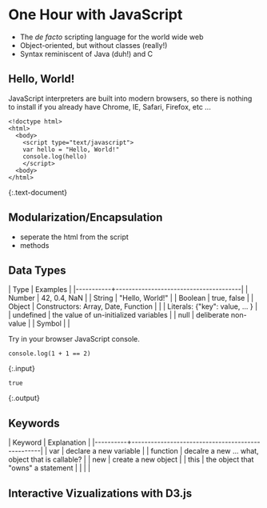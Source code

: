 ---
---

# One Hour with JavaScript

- The *de facto* scripting language for the world wide web
- Object-oriented, but without classes (really!) 
- Syntax reminiscent of Java (duh!) and C

## Hello, World!

JavaScript interpreters are built into modern browsers, so there is nothing to install if you already have Chrome, IE, Safari, Firefox, etc ...

~~~
<!doctype html>
<html>
  <body>
	<script type="text/javascript">
	var hello = "Hello, World!"
	console.log(hello)
	</script>
  <body>
</html>
~~~
{:.text-document}

## Modularization/Encapsulation

- seperate the html from the script
- methods

## Data Types

| Type      | Examples                              |
|-----------+---------------------------------------|
| Number    | 42, 0.4, NaN                          |
| String    | "Hello, World!"                       |
| Boolean   | true, false                           |
| Object    | Constructors: Array, Date, Function   |
|           | Literals: {"key": value, ... }        |
| undefined | the value of un-initialized variables |
| null      | deliberate non-value                  |
| Symbol    |                                       |

Try in your browser JavaScript console.

~~~
console.log(1 + 1 == 2)
~~~
{:.input}

~~~
true
~~~
{:.output}

## Keywords

| Keyword  | Explanation                                      |
|----------+--------------------------------------------------|
| var      | declare a new variable                           |
| function | decalre a new ... what, object that is callable? |
| new      | create a new object                              |
| this     | the object that "owns" a statement               |
|          |                                                  |

## Interactive Vizualizations with D3.js


[//]: # " eat idea at http://mbostock.github.io/d3/talk/20111116/iris-splom.html "

[//]: # " https://developer.mozilla.org/en-US/docs/Web/JavaScript/A_re-introduction_to_JavaScript "
